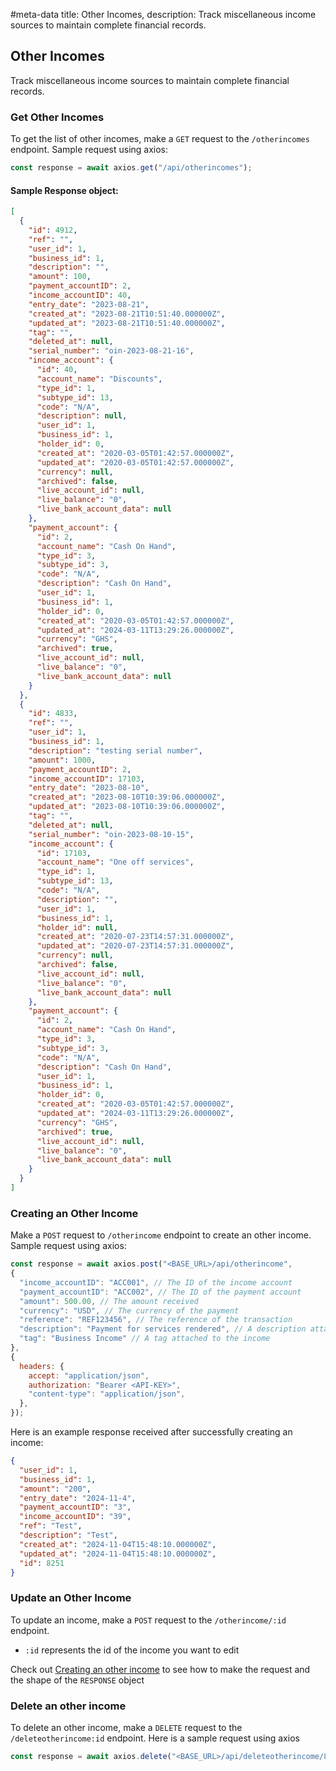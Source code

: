 #meta-data title: Other Incomes, description: Track miscellaneous income sources to maintain complete financial records.

## Other Incomes

Track miscellaneous income sources to maintain complete financial records.

### Get Other Incomes

To get the list of other incomes, make a `GET` request to the `/otherincomes` endpoint. Sample request using axios:

```js
const response = await axios.get("/api/otherincomes");
```

#### Sample Response object:

```json
[
  {
    "id": 4912,
    "ref": "",
    "user_id": 1,
    "business_id": 1,
    "description": "",
    "amount": 100,
    "payment_accountID": 2,
    "income_accountID": 40,
    "entry_date": "2023-08-21",
    "created_at": "2023-08-21T10:51:40.000000Z",
    "updated_at": "2023-08-21T10:51:40.000000Z",
    "tag": "",
    "deleted_at": null,
    "serial_number": "oin-2023-08-21-16",
    "income_account": {
      "id": 40,
      "account_name": "Discounts",
      "type_id": 1,
      "subtype_id": 13,
      "code": "N/A",
      "description": null,
      "user_id": 1,
      "business_id": 1,
      "holder_id": 0,
      "created_at": "2020-03-05T01:42:57.000000Z",
      "updated_at": "2020-03-05T01:42:57.000000Z",
      "currency": null,
      "archived": false,
      "live_account_id": null,
      "live_balance": "0",
      "live_bank_account_data": null
    },
    "payment_account": {
      "id": 2,
      "account_name": "Cash On Hand",
      "type_id": 3,
      "subtype_id": 3,
      "code": "N/A",
      "description": "Cash On Hand",
      "user_id": 1,
      "business_id": 1,
      "holder_id": 0,
      "created_at": "2020-03-05T01:42:57.000000Z",
      "updated_at": "2024-03-11T13:29:26.000000Z",
      "currency": "GHS",
      "archived": true,
      "live_account_id": null,
      "live_balance": "0",
      "live_bank_account_data": null
    }
  },
  {
    "id": 4833,
    "ref": "",
    "user_id": 1,
    "business_id": 1,
    "description": "testing serial number",
    "amount": 1000,
    "payment_accountID": 2,
    "income_accountID": 17103,
    "entry_date": "2023-08-10",
    "created_at": "2023-08-10T10:39:06.000000Z",
    "updated_at": "2023-08-10T10:39:06.000000Z",
    "tag": "",
    "deleted_at": null,
    "serial_number": "oin-2023-08-10-15",
    "income_account": {
      "id": 17103,
      "account_name": "One off services",
      "type_id": 1,
      "subtype_id": 13,
      "code": "N/A",
      "description": "",
      "user_id": 1,
      "business_id": 1,
      "holder_id": null,
      "created_at": "2020-07-23T14:57:31.000000Z",
      "updated_at": "2020-07-23T14:57:31.000000Z",
      "currency": null,
      "archived": false,
      "live_account_id": null,
      "live_balance": "0",
      "live_bank_account_data": null
    },
    "payment_account": {
      "id": 2,
      "account_name": "Cash On Hand",
      "type_id": 3,
      "subtype_id": 3,
      "code": "N/A",
      "description": "Cash On Hand",
      "user_id": 1,
      "business_id": 1,
      "holder_id": 0,
      "created_at": "2020-03-05T01:42:57.000000Z",
      "updated_at": "2024-03-11T13:29:26.000000Z",
      "currency": "GHS",
      "archived": true,
      "live_account_id": null,
      "live_balance": "0",
      "live_bank_account_data": null
    }
  }
]
```

### Creating an Other Income

Make a `POST` request to `/otherincome` endpoint to create an other income. Sample request using axios:

```js
const response = await axios.post("<BASE_URL>/api/otherincome", 
{
  "income_accountID": "ACC001", // The ID of the income account
  "payment_accountID": "ACC002", // The ID of the payment account
  "amount": 500.00, // The amount received
  "currency": "USD", // The currency of the payment
  "reference": "REF123456", // The reference of the transaction
  "description": "Payment for services rendered", // A description attached to the income
  "tag": "Business Income" // A tag attached to the income
},
{
  headers: {
    accept: "application/json",
    authorization: "Bearer <API-KEY>",
    "content-type": "application/json",
  },
});
```

Here is an example response received after successfully creating an income:

```json
{
  "user_id": 1,
  "business_id": 1,
  "amount": "200",
  "entry_date": "2024-11-4",
  "payment_accountID": "3",
  "income_accountID": "39",
  "ref": "Test",
  "description": "Test",
  "created_at": "2024-11-04T15:48:10.000000Z",
  "updated_at": "2024-11-04T15:48:10.000000Z",
  "id": 8251
}
```

### Update an Other Income

To update an income, make a `POST` request to the `/otherincome/:id` endpoint.

- `:id` represents the id of the income you want to edit

Check out <a href="#creating-an-other-income">Creating an other income</a> to see how to make the request and the shape of the `RESPONSE` object

### Delete an other income

To delete an other income, make a `DELETE` request to the `/deleteotherincome:id` endpoint. Here is a sample request using axios

```js
const response = await axios.delete("<BASE_URL>/api/deleteotherincome/8251");
```
